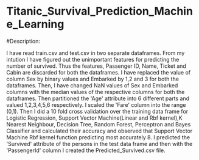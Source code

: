 # Titanic_Survival_Prediction_Machine_Learning

#Description:

I have read train.csv and test.csv in two separate dataframes. 
From my intution I have figured out the unimportant features for predicting the number of survived. Thus the features, Passenger ID, Name, Ticket and Cabin are discarded for both the dataframes. 
I have replaced the value of column Sex by binary values and Embarked by 1,2 and 3 for both the dataframes. 
Then, I have changed NaN values of Sex and Embarked columns with the median values of the respective columns for both the dataframes. 
Then partitioned the 'Age' attribute into 6 different parts and valued 1,2,3,4,5,6 respectively. 
I scaled the 'Fare' column into the range (0,1). 
Then I did a 10 fold cross validation over the training data frame for Logistic Regression, Support Vector Machine(Linear and Rbf kernel),K Nearest Neighbour, Decision Tree, Random Forest, Perceptron and Bayes Classifier and calculated their accuracy and observed that Support Vector Machine Rbf kernel function predicting most accurately 8. I predicted the 'Survived' attribute of the persons in the test data frame and then with the 'PassengerId' column I created the Predicted_Survived.csv file.
